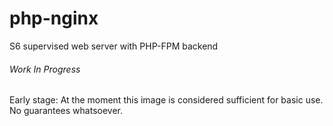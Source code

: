 # php-nginx

S6 supervised web server with PHP-FPM backend


###### Work In Progress
Early stage: At the moment this image is considered sufficient for basic use. No guarantees whatsoever. 